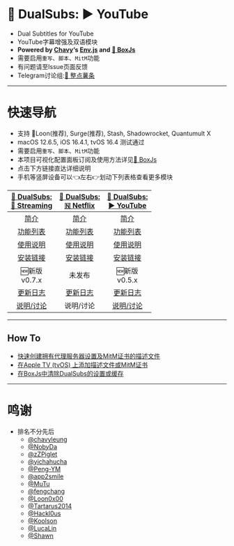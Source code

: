 # 🍿️ DualSubs: ▶ YouTube
  * Dual Subtitles for YouTube
  * YouTube字幕增强及双语模块
  * **Powered by [Chavy](https://github.com/chavyleung)‘s [Env.js](https://github.com/chavyleung/scripts/blob/master/Env.js) and [🧰 BoxJs](https://chavyleung.gitbook.io/boxjs/)**
  * 需要启用`重写`、`脚本`、`MitM`功能
  * 有问题请至Issue页面反馈
  * Telegram讨论组:[🍟 整点薯条](https://t.me/GetSomeFries)

---
# 快速导航
  * 支持 🎈Loon(推荐), Surge(推荐), Stash, Shadowrocket, Quantumult X
  * macOS 12.6.5, iOS 16.4.1, tvOS 16.4 测试通过
  * 需要启用`重写`、`脚本`、`MitM`功能
  * 本项目可视化配置面板订阅及使用方法详见[🧰 BoxJs](../../../DualSubs/wiki/🧰-BoxJs)
  * 点击下方链接直达详细说明
  * 手机等竖屏设备可以👈左右👉划动下列表格查看更多模块

| [🍿️ DualSubs: <br>🎦 Streaming](../../../DualSubs/wiki/🍿-DualSubs-for-🎦-Streaming-Media) | [🍿️ DualSubs: <br>🇳 Netflix](../../../Netflix/wiki/🍿-DualSubs-for-🇳-Netflix) | [🍿️ DualSubs: <br>▶️ YouTube](../../wiki/🍿-DualSubs-for-▶-YouTube) |
| :---: | :---: | :---: |
| [简介](../../../DualSubs/wiki/🍿-DualSubs-for-🎦-Streaming-Media#简介) | [简介](./../../Netflix/wiki/🍿-DualSubs-for-🇳-Netflix#简介) | [简介](../../wiki/🍿-DualSubs-for-▶-YouTube#简介) |
| [功能列表](../../../DualSubs/wiki/🍿-DualSubs-for-🎦-Streaming-Media#功能列表) | [功能列表](./../../Netflix/wiki/🍿-DualSubs-for-🇳-Netflix#功能列表) | [功能列表](../../wiki/🍿-DualSubs-for-▶-YouTube#功能列表) |
| [使用说明](../../../DualSubs/wiki/🍿-DualSubs-for-🎦-Streaming-Media#使用说明) | [使用说明](./../../Netflix/wiki/🍿-DualSubs-for-🇳-Netflix#使用说明) | [使用说明](../../wiki/🍿-DualSubs-for-▶-YouTube#使用说明) |
| [安装链接](../../../DualSubs/wiki/🍿-DualSubs-for-🎦-Streaming-Media#安装链接) | [安装链接](./../../Netflix/wiki/🍿-DualSubs-for-🇳-Netflix#安装链接) | [安装链接](../../wiki/🍿-DualSubs-for-▶-YouTube#安装链接) |
| 🆕新版<br>v0.7.x | 未发布 | 🆕新版<br>v0.5.x |
| [更新日志](../../../DualSubs/wiki/🍿-DualSubs-for-🎦-Streaming-Media#更新日志) | [更新日志](./../../Netflix/wiki/🍿-DualSubs-for-🇳-Netflix#更新日志) | [更新日志](../../wiki/🍿-DualSubs-for-▶-YouTube#更新日志) |
| [说明/讨论](https://t.me/GetSomeFriesChannel/121) | 说明/讨论 | [说明/讨论](https://t.me/GetSomeFriesChannel/122/) |

---
## How To
  * [快速创建拥有代理服务器设置及MitM证书的描述文件](../../../DualSubs/wiki/快速创建拥有代理服务器设置及MitM证书的描述文件)
  * [在Apple TV (tvOS) 上添加描述文件或MitM证书](../../../DualSubs/wiki/在Apple-TV-(tvOS)-上添加描述文件或MitM证书)
  * [在BoxJs中清除DualSubs的设置或缓存](../../../DualSubs/wiki/在BoxJs中清除DualSubs的储存数据)

---
# 鸣谢
* 排名不分先后
  * [@chavyleung](https://github.com/chavyleung)
  * [@NobyDa](https://github.com/NobyDa)
  * [@zZPiglet](https://github.com/zZPiglet)
  * [@yichahucha](https://github.com/yichahucha)
  * [@Peng-YM](https://github.com/Peng-YM)
  * [@app2smile](https://github.com/app2smile)
  * [@MuTu](https://github.com/githubdulong)
  * [@fengchang](https://github.com/fengchang)
  * [@Loon0x00](https://github.com/Loon0x00)
  * [@Tartarus2014](https://github.com/Tartarus2014)
  * [@Hackl0us](https://github.com/Hackl0us)
  * [@Koolson](https://github.com/Koolson)
  * [@LucaLin](https://github.com/LucaLin233)
  * [@Shawn](https://github.com/KOP-XIAO)
